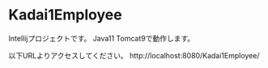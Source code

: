 # Kadai1Employee
Intellijプロジェクトです。
Java11 Tomcat9で動作します。

以下URLよりアクセスしてください。
http://localhost:8080/Kadai1Employee/
